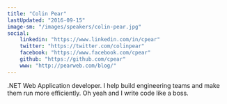 ```yaml
---
title: "Colin Pear"
lastUpdated: "2016-09-15"
image-sm: "/images/speakers/colin-pear.jpg"
social:
    linkedin: "https://www.linkedin.com/in/cpear"
    twitter: "https://twitter.com/colinpear"
    facebook: "https://www.facebook.com/cpear"
    github: "https://github.com/cpear"
    www: "http://pearweb.com/blog/"    
---
```


.NET Web Application developer. I help build engineering teams and make them run more efficiently. 
Oh yeah and I write code like a boss. 